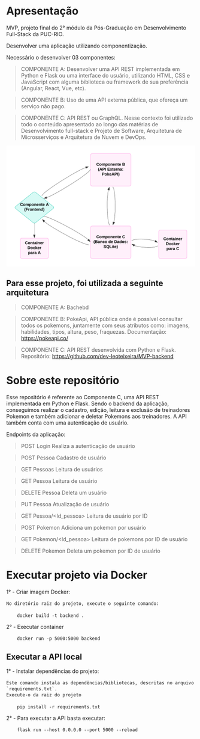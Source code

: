 # Apresentação 

MVP, projeto final do 2° módulo da Pós-Graduação em Desenvolvimento Full-Stack da PUC-RIO.

Desenvolver uma aplicação utilizando componentização.

Necessário o desenvolver 03 componentes:

> COMPONENTE A: 
Desenvolver uma API REST implementada em Python e Flask ou uma interface do usuário, utilizando HTML, CSS e JavaScript com alguma biblioteca ou framework de sua preferência (Angular, React, Vue, etc).

> COMPONENTE B:
Uso de uma API externa pública, que ofereça um serviço não pago.

> COMPONENTE C: API REST ou GraphQL. 
Nesse contexto foi utilizado todo o conteúdo apresentado ao longo das matérias de Desenvolvimento full-stack e Projeto de Software, Arquitetura de Microsserviços e Arquitetura de Nuvem e DevOps.

<img src=".\src\assets\img\fluxograma.png">

## Para esse projeto, foi utilizada a seguinte arquitetura

> COMPONENTE A: 
Bachebd

> COMPONENTE B:
PokeApi, API pública onde é possível consultar todos os pokemons, juntamente com seus atributos como: imagens, habilidades, tipos, altura, peso, fraquezas. Documentação: https://pokeapi.co/

> COMPONENTE C: API REST desenvolvida com Python e Flask. 
Repositório: https://github.com/dev-leoteixeira/MVP-backend

# Sobre este repositório

Esse repositório é referente ao Componente C, uma API REST implementada em Python e Flask. Sendo o backend da aplicação, conseguimos realizar o cadastro, edição, leitura e exclusão de treinadores Pokemon e também adicionar e deletar Pokemons aos treinadores. 
A API também conta com uma autenticação de usuário.

Endpoints da aplicação:

> POST Login 
Realiza a autenticação de usuário
 
> POST Pessoa
Cadastro de usuário
 
> GET Pessoas
Leitura de usuários
 
> GET Pessoa
Leitura de usuário
 
> DELETE Pessoa
Deleta um usuário
 
> PUT Pessoa
Atualização de usuário
 
> GET Pessoa/<Id_pessoa>
Leitura de usuário por ID
 
> POST Pokemon
Adiciona  um pokemon por usuário
 
> GET Pokemon/<Id_pessoa>
Leitura de pokemons por ID de usuário
 
> DELETE Pokemon
Deleta um pokemon por ID de usuário


# Executar projeto via Docker

1° - Criar imagem Docker:

    No diretório raiz do projeto, execute o seguinte comando:

        docker build -t backend .

2° - Executar container

        docker run -p 5000:5000 backend


## Executar a API local

1° - Instalar dependências do projeto:

    Este comando instala as dependências/bibliotecas, descritas no arquivo `requirements.txt`.
    Execute-o da raiz do projeto
    
        pip install -r requirements.txt


2° - Para executar a API basta executar:

        flask run --host 0.0.0.0 --port 5000 --reload




